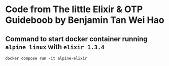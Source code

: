 # Code from The little Elixir & OTP Guideboob by Benjamin Tan Wei Hao

## Command to start docker container running `alpine linux` with `elixir 1.3.4`
`docker compose run -it alpine-elixir`
